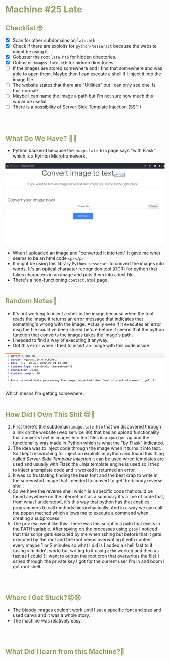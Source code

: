 # <span style="color:#999966">Machine #25 Late</span>  



## <span style="color:#999966">Checklist 🤓   

- [x] Scan for other subdomains on `late.htb`.
- [x] Check if there are exploits for `python-tesseract` because the website might be using it
- [x] Gobuster the root `late.htb` for hidden directories.
- [x] Gobuster `images.late.htb` for hidden directories.
- [ ] If the images are stored somewhere and I find that somewhere and was able to open them. Maybe then I can execute a shell if I inject it into the image file.
- [ ] The website states that there are "Utilities" but I can only see one. Is that normal?
- [ ] Maybe I can name the image a path but I'm not sure how much this would be useful.
- [ ] There is a possibility of Server-Side Template Injection (SSTI)

<br/><br/>


## <span style="color:#999966">What Do We Have? 🤔🤔 

* Python backend because the `image.late.htb` page says "with Flask" which is a Python Microframework.   
<img src="images.late.htb.png">

* When I uploaded an image and "converted it into text" it gave me what seems to be an html code `<p></p>`
* It might be using this library `Python-tesseract` to convert the images into words. It's an optical character recognition tool (OCR) for python that takes characters in an image and puts them into a text file. 
* There's a non-functioning `contact.html` page.
<br/><br/>


## <span style="color:#999966">Random Notes👀

* It's not working to inject a shell in the image because when the tool reads the image it returns an error message that indicates that something's wrong with the image. Actually even if it executes an error msg the file could've been stored before before it seems that the python function that converts the images takes the image's path.
* I needed to find a way of executing it anyway.
* Got this error when I tried to insert an image with this code inside  
<img src="template-injection.png">  
Which means I'm getting somewhere.
<br/><br/>  


## <span style="color:#999966">How Did I Own This Shit 😎🥳  
1. First there's the subdomain `image.late.htb` that we discovered through a link on the website (web service 80) that has an upload functionality that converts text in images into text files in a `<p></p>` tag and the functionality was made in Python which is what the "by Flask" indicated.
2. The idea was to inject code through the image when it turns it into text. So I kept researching for injection exploits in python and found this thing called *Server-Side Template Injection* it can be used when templates are used and usually with Flask the Jinja template engine is used so I tried to inject a template code and it worked it returned an error.
3. It was so frustrating finding the best font and the best crap to write in the screenshot image that I needed to convert to get the bloody reverse shell.
4. So we have the reverse shell which is a specific code that could be found anywhere on the internet but as a summary it's a line of code that, from what I understood, it's this way that python has that enables programmers to call methods hierarchacically. And in a way we can call the popen method which allows me to execute a command when creating a subprocess.  
5. The priv esc went like this: There was this script in a path that exists in the PATH variable. After spying on the processes using `pspy` I noticed that this script gets executed by me when sshing but before that it gets executed by the root and the root keeps overwriting it with content every maybe 1 or 2 minutes so what I did is I added a shell fast to it (using vim didn't work) but writing to it using `echo` worked and then as fast as I could ( I want to outrun the root cron that overwrites the file) I sshed through the private key I got for the current user I'm in and boom I got root shell.

<br/><br/>



## <span style="color:#999966">Where I Got Stuck?😡😧  

* The bloody images couldn't work until I set a specific font and size and used canva and it was a whole story.
* The machine was relatively easy.

<br/><br/>



## <span style="color:#999966">What Did I learn from this Machine?👀  


<br/><br/>